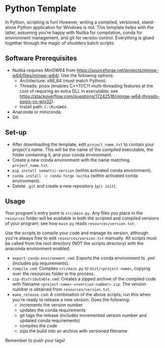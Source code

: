 # Python Template
In Python, scripting is fun! However, writing a compiled, versioned, stand-alone Python application for Windows is not. This template helps with the latter, assuming you're happy with Nuitka for compilation, conda for environment management, and git for version control. Everything is glued together through the magic of *shudders* batch scripts. 

## Software Prerequisites
* Nuitka requires MinGW64 from https://sourceforge.net/projects/mingw-w64/files/mingw-w64/. Use the following options:
    * Architecture: x86_64 (must match Python).
    * Threads: posix (enables C++11/C11 multi-threading features at the cost of requiring an extra DLL in executable; see https://stackoverflow.com/questions/17242516/mingw-w64-threads-posix-vs-win32).
    * Install path: `C:\MinGW64`.
* Anaconda or miniconda.
* Git.

## Set-up
* After downloading the template, edit `project_name.txt` to contain your project's name. This will be the name of the compiled executable, the folder containing it, and your conda environment.
* Create a new conda environment with the name matching `project_name.txt`.
* `pip install semantic-version` (within activated conda environment).
* `conda install -c conda-forge nuitka` (within activated conda environment).
* Delete `.git` and create a new repository (`git init`).

## Usage
Your program's entry point is `src/main.py`. Any files you place in the `resources` folder will be available in both the scripted and compiled versions of your program; see how `main.py` reads `resources/version.txt`.

Use the scripts to compile your code and manage its version, although you're always free to edit `resources/version.txt` manually. All scripts must be called from the root directory (NOT the scripts directory) with the anaconda environment enabled.
* `export-conda-environment.cmd`: Exports the conda environment to <project-name>.yml (includes pip requirements).
* `compile.cmd`: Compiles `src/main.py` to `dist/<project-name>`, copying over the resources folder in the process.
* `zip-distributable.cmd`: Creates a zipped archive of the compiled code with filename `<project-name>-v<version-number>.zip`. The version number is obtained from `resources/version.txt`.
* `make_release.cmd`: A combination of the above scripts; run this when you're ready to release a new version. Does the following:
	* increments the version number
	* updates the conda requirements
	* git tags the release (includes incremented version number and updated conda requirements)
	* compiles the code
	* zips the build into an archive with versioned filename 

Remember to push your tags!
